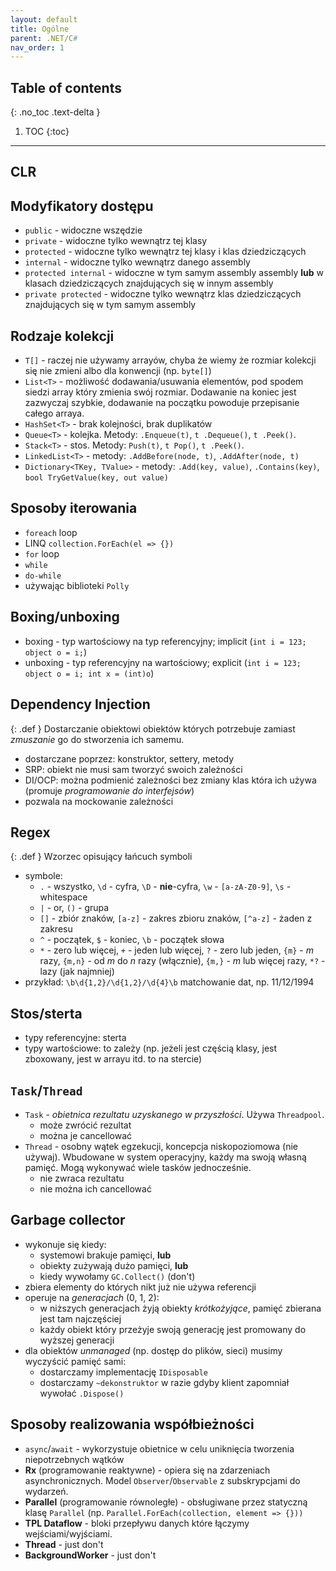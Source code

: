 ```yaml
---
layout: default
title: Ogólne
parent: .NET/C#
nav_order: 1
---
```


## Table of contents
{: .no_toc .text-delta }

1. TOC
{:toc}

---

## CLR

## Modyfikatory dostępu
- `public` - widoczne wszędzie
- `private` - widoczne tylko wewnątrz tej klasy
- `protected` - widoczne tylko wewnątrz tej klasy i klas dziedziczących
- `internal` - widoczne tylko wewnątrz danego assembly
- `protected internal` - widoczne w tym samym assembly assembly **lub** w klasach dziedziczących znajdujących się w innym assembly
- `private protected` - widoczne tylko wewnątrz klas dziedziczących znajdujących się w tym samym assembly

## Rodzaje kolekcji
- `T[]` - raczej nie używamy arrayów, chyba że wiemy że rozmiar kolekcji się nie zmieni albo dla konwencji (np. `byte[]`)
- `List<T>` - możliwość dodawania/usuwania elementów, pod spodem siedzi array który zmienia swój rozmiar. Dodawanie na koniec jest zazwyczaj szybkie, dodawanie na początku powoduje przepisanie całego arraya.
- `HashSet<T>` - brak kolejności, brak duplikatów
- `Queue<T>` - kolejka. Metody: `.Enqueue(t)`, `t .Dequeue()`, `t .Peek()`.
- `Stack<T>` - stos. Metody: `Push(t)`, `t Pop()`, `t .Peek()`.
- `LinkedList<T>` - metody: `.AddBefore(node, t)`, `.AddAfter(node, t)`
- `Dictionary<TKey, TValue>` - metody: `.Add(key, value)`, `.Contains(key)`, `bool TryGetValue(key, out value)`

## Sposoby iterowania
- `foreach` loop
- LINQ `collection.ForEach(el => {})`
- `for` loop
- `while`
- `do-while`
- używając biblioteki `Polly`

## Boxing/unboxing
- boxing - typ wartościowy na typ referencyjny; implicit (`int i = 123; object o = i;`)
- unboxing - typ referencyjny na wartościowy; explicit (`int i = 123; object o = i; int x = (int)o`)

## Dependency Injection

{: .def }
Dostarczanie obiektowi obiektów których potrzebuje zamiast _zmuszanie_ go do stworzenia ich samemu.

- dostarczane poprzez: konstruktor, settery, metody
- SRP: obiekt nie musi sam tworzyć swoich zależności
- DI/OCP: można podmienić zależności bez zmiany klas która ich używa (promuje _programowanie do interfejsów_)
- pozwala na mockowanie zależności

## Regex

{: .def }
Wzorzec opisujący łańcuch symboli

- symbole:
  - `.` - wszystko, `\d` - cyfra, `\D` - **nie**-cyfra, `\w` - `[a-zA-Z0-9]`, `\s` - whitespace
  - `|` - or, `()` - grupa
  - `[]` - zbiór znaków, `[a-z]` - zakres zbioru znaków, `[^a-z]` - żaden z zakresu
  - `^` - początek, `$` - koniec, `\b` - początek słowa
  - `*` - zero lub więcej, `+` - jeden lub więcej, `?` - zero lub jeden, `{m}` - _m_ razy, `{m,n}` - od _m_ do _n_ razy (włącznie), `{m,}` - _m_ lub więcej razy, `*?` - lazy (jak najmniej)
- przykład: `\b\d{1,2}/\d{1,2}/\d{4}\b` matchowanie dat, np. 11/12/1994

## Stos/sterta
- typy referencyjne: sterta
- typy wartościowe: to zależy (np. jeżeli jest częścią klasy, jest zboxowany, jest w arrayu itd. to na stercie)

## `Task`/`Thread`
- `Task` - _obietnica rezultatu uzyskanego w przyszłości_. Używa `Threadpool`.
  - może zwrócić rezultat
  - można je cancellować
- `Thread` - osobny wątek egzekucji, koncepcja niskopoziomowa (nie używaj). Wbudowane w system operacyjny, każdy ma swoją własną pamięć. Mogą wykonywać wiele tasków jednocześnie.
  - nie zwraca rezultatu
  - nie można ich cancellować

## Garbage collector
- wykonuje się kiedy:
  - systemowi brakuje pamięci, **lub**
  - obiekty zużywają dużo pamięci, **lub**
  - kiedy wywołamy `GC.Collect()` (don't)
- zbiera elementy do których nikt już nie używa referencji
- operuje na _generacjach_ (0, 1, 2):
  - w niższych generacjach żyją obiekty _krótkożyjące_, pamięć zbierana jest tam najczęściej
  - każdy obiekt który przeżyje swoją generację jest promowany do wyższej generacji
- dla obiektów _unmanaged_ (np. dostęp do plików, sieci) musimy wyczyścić pamięć sami:
  - dostarczamy implementację `IDisposable`
  - dostarczamy `~dekonstruktor` w razie gdyby klient zapomniał wywołać `.Dispose()`

## Sposoby realizowania współbieżności
- `async`/`await` - wykorzystuje obietnice w celu uniknięcia tworzenia niepotrzebnych wątków
- **Rx** (programowanie reaktywne) - opiera się na zdarzeniach asynchronicznych. Model `Observer`/`Observable` z subskrypcjami do wydarzeń.
- **Parallel** (programowanie równoległe) - obsługiwane przez statyczną klasę `Parallel` (np. `Parallel.ForEach(collection, element => {}))`
- **TPL Dataflow** - bloki przepływu danych które łączymy wejściami/wyjściami.
- **Thread** - just don't
- **BackgroundWorker** - just don't